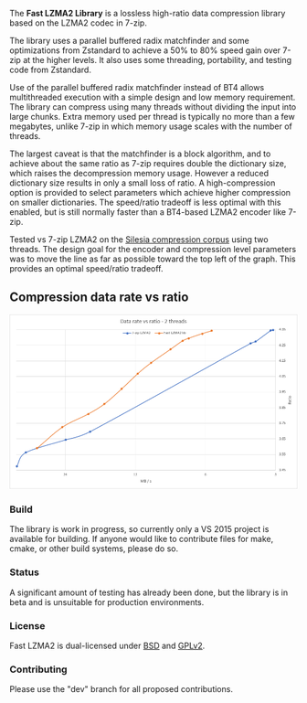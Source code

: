  The __Fast LZMA2 Library__ is a lossless high-ratio data compression library based on the LZMA2 codec in 7-zip.

The library uses a parallel buffered radix matchfinder and some optimizations from Zstandard to achieve a 50% to 80%
speed gain over 7-zip at the higher levels. It also uses some threading, portability, and testing code from Zstandard.

Use of the parallel buffered radix matchfinder instead of BT4 allows multithreaded execution with a simple design and low memory
requirement. The library can compress using many threads without dividing the input into large chunks. Extra
memory used per thread is typically no more than a few megabytes, unlike 7-zip in which memory usage scales with the number of threads.

The largest caveat is that the matchfinder is a block algorithm, and to achieve about the same ratio as 7-zip requires double the
dictionary size, which raises the decompression memory usage. However a reduced dictionary size results in only a small loss of ratio.
A high-compression option is provided to select parameters which achieve higher compression on smaller dictionaries. The speed/ratio
tradeoff is less optimal with this enabled, but is still normally faster than a BT4-based LZMA2 encoder like 7-zip.

Tested vs 7-zip LZMA2 on the [Silesia compression corpus] using two threads. The design goal for the encoder and compression level
parameters was to move the line as far as possible toward the top left of the graph. This provides an optimal speed/ratio tradeoff.

[Silesia compression corpus]: http://sun.aei.polsl.pl/~sdeor/index.php?page=silesia

Compression data rate vs ratio
------------------------------
![Compression data rate vs ratio](doc/images/bench_mt2.png "Compression data rate vs ratio")

### Build

The library is work in progress, so currently only a VS 2015 project is available for building.
If anyone would like to contribute files for make, cmake, or other build systems, please do so.

### Status

A significant amount of testing has already been done, but the library is in beta and is unsuitable for production environments.

### License

Fast LZMA2 is dual-licensed under [BSD](LICENSE) and [GPLv2](COPYING).

### Contributing

Please use the "dev" branch for all proposed contributions.
